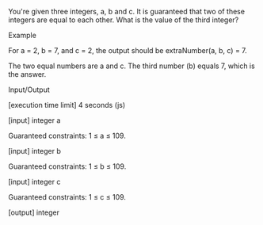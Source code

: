 You're given three integers, a, b and c. It is guaranteed that two of these integers are equal to each other. What is the value of the third integer?

Example

For a = 2, b = 7, and c = 2, the output should be
extraNumber(a, b, c) = 7.

The two equal numbers are a and c. The third number (b) equals 7, which is the answer.

Input/Output

[execution time limit] 4 seconds (js)

[input] integer a

Guaranteed constraints:
1 ≤ a ≤ 109.

[input] integer b

Guaranteed constraints:
1 ≤ b ≤ 109.

[input] integer c

Guaranteed constraints:
1 ≤ c ≤ 109.

[output] integer
